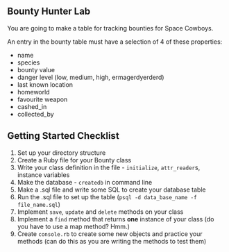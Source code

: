 ## Bounty Hunter Lab

You are going to make a table for tracking bounties for Space Cowboys.

An entry in the bounty table must have a selection of 4 of these properties:

- name
- species
- bounty value
- danger level (low, medium, high, ermagerdyerderd)
- last known location
- homeworld
- favourite weapon
- cashed_in
- collected_by

## Getting Started Checklist

1. Set up your directory structure
2. Create a Ruby file for your Bounty class
3. Write your class definition in the file - `initialize`, `attr_reader`s, instance variables
4. Make the database - `createdb` in command line
5. Make a .sql file and write some SQL to create your database table
6. Run the .sql file to set up the table (`psql -d data_base_name -f file_name.sql`)
7. Implement `save`, `update` and `delete` methods on your class
8. Implement a `find` method that returns **one** instance of your class (do you have to use a map method? Hmm.)
9. Create `console.rb` to create some new objects and practice your methods (can do this as you are writing the methods to test them)

